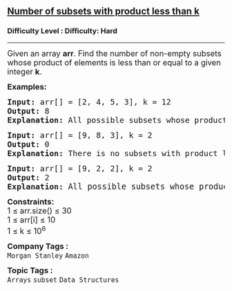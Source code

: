 <h2><a href="https://www.geeksforgeeks.org/problems/number-of-subsets-with-product-less-than-k/1">Number of subsets with product less than k</a></h2><h3>Difficulty Level : Difficulty: Hard</h3><hr><div class="problems_problem_content__Xm_eO"><p><span style="font-size: 18px;">Given an array <strong>arr</strong>. Find the number of non-empty subsets whose product of elements is less than or equal to a given integer <strong>k</strong>. </span></p>
<p><span style="font-size: 18px;"><strong>Examples:</strong></span></p>
<pre><span style="font-size: 18px;"><strong>Input: </strong>arr[] = [2, 4, 5, 3], k = 12
<strong>Output: </strong>8
<strong>Explanation: </strong>All possible subsets whose products are less than 12 are: (2), (4), (5), (3), (2, 4), (2, 5), (2, 3), (4, 3).</span></pre>
<pre><span style="font-size: 18px;"><strong>Input: </strong>arr[] = [9, 8, 3], k = 2 
<strong>Output: </strong>0</span>
<span style="font-size: 18px;"><strong>Explanation: </strong>There is no subsets with product less than or equal to 2.</span></pre>
<pre><span style="font-size: 18px;"><strong>Input: </strong>arr[] = [9, 2, 2], k = 2 
<strong>Output: </strong>2</span>
<span style="font-size: 18px;"><strong>Explanation: </strong></span><span style="font-size: 14pt;">All possible subsets whose products are less than 12 are: (2), (2).</span></pre>
<p><span style="font-size: 18px;"><strong>Constraints:</strong><br>1 ≤ arr.size() ≤ 30<br>1 ≤ arr[i] ≤ 10<br>1 ≤ k ≤ 10<sup>6</sup></span></p></div><p><span style=font-size:18px><strong>Company Tags : </strong><br><code>Morgan Stanley</code>&nbsp;<code>Amazon</code>&nbsp;<br><p><span style=font-size:18px><strong>Topic Tags : </strong><br><code>Arrays</code>&nbsp;<code>subset</code>&nbsp;<code>Data Structures</code>&nbsp;